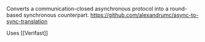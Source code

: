 Converts a communication-closed asynchronous protocol into a round-based synchronous counterpart.
https://github.com/alexandrumc/async-to-sync-translation

Uses [[Verifast]]